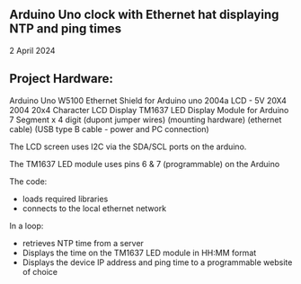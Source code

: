 Arduino Uno clock with Ethernet hat displaying NTP and ping times
-----------------------------------------------------------------

2 April 2024

Project Hardware:
-----------------

Arduino Uno 
W5100 Ethernet Shield for Arduino uno
2004a LCD - 5V 20X4 2004 20x4 Character LCD Display
TM1637 LED Display Module for Arduino 7 Segment x 4 digit
(dupont jumper wires)
(mounting hardware) 
(ethernet cable) 
(USB type B cable - power and PC connection) 

The LCD screen uses I2C via the SDA/SCL ports on the arduino.

The TM1637 LED module uses pins 6 & 7 (programmable) on the Arduino 

The code:
* loads required libraries 
* connects to the local ethernet network

In a loop:
* retrieves NTP time from a server
* Displays the time on the TM1637 LED module in HH:MM format
* Displays the device IP address and ping time to a programmable website of choice


